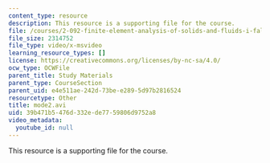 ```yaml
---
content_type: resource
description: This resource is a supporting file for the course.
file: /courses/2-092-finite-element-analysis-of-solids-and-fluids-i-fall-2009/39b471b5476d332ede7759806d9752a8_mode2.avi
file_size: 2314752
file_type: video/x-msvideo
learning_resource_types: []
license: https://creativecommons.org/licenses/by-nc-sa/4.0/
ocw_type: OCWFile
parent_title: Study Materials
parent_type: CourseSection
parent_uid: e4e511ae-242d-73be-e289-5d97b2816524
resourcetype: Other
title: mode2.avi
uid: 39b471b5-476d-332e-de77-59806d9752a8
video_metadata:
  youtube_id: null
---
```

This resource is a supporting file for the course.